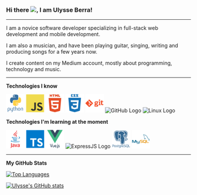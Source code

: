 <link href="https://cdn.jsdelivr.net/npm/bootstrap@5.2.0-beta1/dist/css/bootstrap.min.css" rel="stylesheet" integrity="sha384-0evHe/X+R7YkIZDRvuzKMRqM+OrBnVFBL6DOitfPri4tjfHxaWutUpFmBp4vmVor" crossorigin="anonymous">
<script src="https://cdn.jsdelivr.net/npm/bootstrap@5.2.0-beta1/dist/js/bootstrap.bundle.min.js" integrity="sha384-pprn3073KE6tl6bjs2QrFaJGz5/SUsLqktiwsUTF55Jfv3qYSDhgCecCxMW52nD2" crossorigin="anonymous"></script>

### Hi there <img src="https://raw.githubusercontent.com/MartinHeinz/MartinHeinz/master/wave.gif" width="30px">, I am Ulysse Berra!

---

I am a novice software developer specializing in full-stack web development and mobile development.

I am also a musician, and have been playing guitar, singing, writing and producing songs for a few years now.

I create content on my Medium account, mostly about programming, technology and music. 

---

**Technologies I know**

<img src="https://github.com/devicons/devicon/blob/master/icons/python/python-original-wordmark.svg" alt="Python Logo" width="50" height="50"/> <img src="https://github.com/devicons/devicon/blob/master/icons/javascript/javascript-original.svg" alt="Javascript Logo" width="50" height="50"/> <img src="https://github.com/devicons/devicon/blob/master/icons/html5/html5-plain-wordmark.svg" alt="HTML5 Logo" width="50" height="50"/> <img src="https://github.com/devicons/devicon/blob/master/icons/css3/css3-plain-wordmark.svg" alt="CSS3 Logo" width="50" height="50"/> <img src="https://github.com/devicons/devicon/blob/master/icons/git/git-plain-wordmark.svg" alt="Git Logo" width="50" height="50"/> <img src="https://1000marcas.net/wp-content/uploads/2020/02/GitHub-Logo.jpg" alt="GitHub Logo" width="75" height="50"/> <img src="https://pngimg.com/uploads/linux/linux_PNG42.png" alt="Linux Logo" width="50" height="50"/>

**Technologies I'm learning at the moment**

<img src="https://github.com/devicons/devicon/blob/master/icons/java/java-original-wordmark.svg" alt="Java Logo" width="50" height="50"/> <img src="https://github.com/devicons/devicon/blob/master/icons/typescript/typescript-plain.svg" alt="TypeScript Logo" width="50" height="50"/> <img src="https://github.com/devicons/devicon/blob/master/icons/vuejs/vuejs-original-wordmark.svg" alt="Vue.js Logo" width="50" height="50"/> <img src="https://ih1.redbubble.net/image.438908244.6144/bg,f8f8f8-flat,750x,075,f-pad,750x1000,f8f8f8.u2.jpg" alt="ExpressJS Logo" width="40" height="50"/> <img src="https://github.com/devicons/devicon/blob/master/icons/postgresql/postgresql-plain-wordmark.svg" alt="PostgreSQL Logo" width="50" height="50"/> <img src="https://github.com/devicons/devicon/blob/master/icons/mysql/mysql-original-wordmark.svg" alt="MySQL Logo" width="50" height="50"/>

---
**My GitHub Stats**

[![Top Languages](https://github-readme-stats.vercel.app/api/top-langs/?username=UlysseBerra&theme=radical)](https://github.com/anuraghazra/github-readme-stats)

[![Ulysse's GitHub stats](https://github-readme-stats.vercel.app/api?username=UlysseBerra&theme=radical)](https://github.com/anuraghazra/github-readme-stats)
